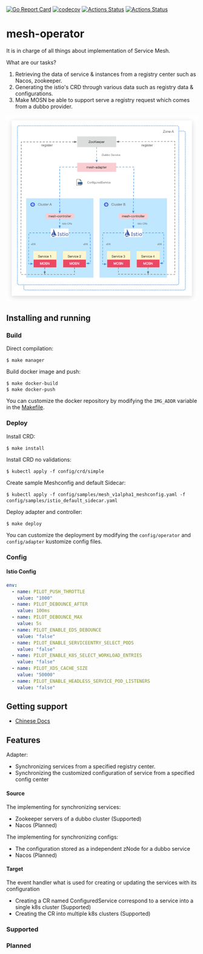 [![Go Report Card](https://goreportcard.com/badge/github.com/symcn/mesh-operator)](https://goreportcard.com/report/github.com/symcn/mesh-operator)
[![codecov](https://codecov.io/gh/symcn/mesh-operator/branch/master/graph/badge.svg)](https://codecov.io/gh/symcn/mesh-operator)
[![Actions Status](https://github.com/symcn/mesh-operator/workflows/go-build/badge.svg)](https://github.com/symcn/mesh-operator/actions?query=workflow%3Ago-build)
[![Actions Status](https://github.com/symcn/mesh-operator/workflows/pre-commit/badge.svg)](https://github.com/symcn/mesh-operator/actions?query=workflow%3Apre-commit)
# mesh-operator
It is in charge of all things about implementation of Service Mesh.

What are our tasks?

1. Retrieving the data of service & instances from a registry center such as Nacos, zookeeper. 
2. Generating the istio's CRD through various data such as registry data & configurations.
3. Make MOSN be able to support serve a registry request which comes from a dubbo provider.

![architecture-diagram](./docs/architecture-diagram.png)

## Installing and running

### Build

Direct compilation:

```shell
$ make manager
```

Build docker image and push:

```shell
$ make docker-build
$ make docker-push
```

You can customize the docker repository by modifying the `IMG_ADDR` variable in the [Makefile](./Makefile).

### Deploy

Install CRD:

```shell
$ make install
```

Install CRD no validations:

```shell
$ kubectl apply -f config/crd/simple
```

Create sample Meshconfig and default Sidecar:

```shell
$ kubectl apply -f config/samples/mesh_v1alpha1_meshconfig.yaml -f config/samples/istio_default_sidecar.yaml
```

Deploy adapter and controller:

```shell
$ make deploy
```

You can customize the deployment by modifying the `config/operator` and `config/adapter` kustomize config files.

### Config

#### Istio Config

```yaml
env:
  - name: PILOT_PUSH_THROTTLE
    value: "1000"
  - name: PILOT_DEBOUNCE_AFTER
    value: 100ms
  - name: PILOT_DEBOUNCE_MAX
    value: 5s
  - name: PILOT_ENABLE_EDS_DEBOUNCE
    value: "false"
  - name: PILOT_ENABLE_SERVICEENTRY_SELECT_PODS
    value: "false"
  - name: PILOT_ENABLE_K8S_SELECT_WORKLOAD_ENTRIES
    value: "false"
  - name: PILOT_XDS_CACHE_SIZE
    value: "50000"
  - name: PILOT_ENABLE_HEADLESS_SERVICE_POD_LISTENERS
    value: "false"
```

## Getting support

- [Chinese Docs](./docs/chinese.md)

## Features
Adapter:
- Synchronizing services from a specified registry center.
- Synchronizing the customized configuration of service from a specified config center
  
#### Source
The implementing for synchronizing services:
- Zookeeper servers of a dubbo cluster (Supported)
- Nacos (Planned)

The implementing for synchronizing configs:
- The configuration stored as a independent zNode for a dubbo service
- Nacos (Planned)

#### Target

The event handler what is used for creating or updating the services with its configuration
- Creating a CR named ConfiguredService correspond to a service into a single k8s cluster (Supported)
- Creating the CR into multiple k8s clusters (Supported)

### Supported

### Planned

